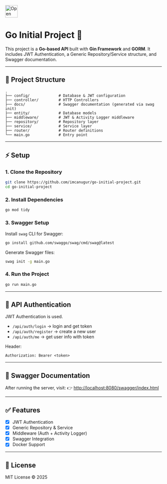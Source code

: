 <a href="https://opensource.org/" target="_blank" rel="noreferrer">
  <img src="https://img.shields.io/badge/Open%20Source-Initiative-green?style=for-the-badge&logo=open-source-initiative&logoColor=white" alt="Open Source" height="40"/>
</a>

# Go Initial Project 🚀
This project is a **Go-based API** built with **Gin Framework** and **GORM**.
It includes JWT Authentication, a Generic Repository/Service structure, and Swagger documentation.

---

## 📂 Project Structure

```
.
├── config/             # Database & JWT configuration
├── controller/         # HTTP Controllers
├── docs/               # Swagger documentation (generated via swag init)
├── entity/             # Database models
├── middleware/         # JWT & Activity Logger middleware
├── repository/         # Repository layer
├── service/            # Service layer
├── router/             # Router definitions
└── main.go             # Entry point
```

---

## ⚡ Setup

### 1. Clone the Repository
```bash
git clone https://github.com/imcanugur/go-initial-project.git
cd go-initial-project
```

### 2. Install Dependencies
```bash
go mod tidy
```

### 3. Swagger Setup
Install `swag` CLI for Swagger:
```bash
go install github.com/swaggo/swag/cmd/swag@latest
```

Generate Swagger files:
```bash
swag init -g main.go
```

### 4. Run the Project
```bash
go run main.go
```

---

## 🔑 API Authentication

JWT Authentication is used.
- `/api/auth/login` → login and get token
- `/api/auth/register` → create a new user
- `/api/auth/me` → get user info with token

Header:
```
Authorization: Bearer <token>
```

---

## 📖 Swagger Documentation

After running the server, visit:
👉 [http://localhost:8080/swagger/index.html](http://localhost:8080/swagger/index.html)

---

## ✅ Features

- [x] JWT Authentication
- [x] Generic Repository & Service
- [x] Middleware (Auth + Activity Logger)
- [x] Swagger Integration
- [x] Docker Support

---

## 📜 License

MIT License © 2025
